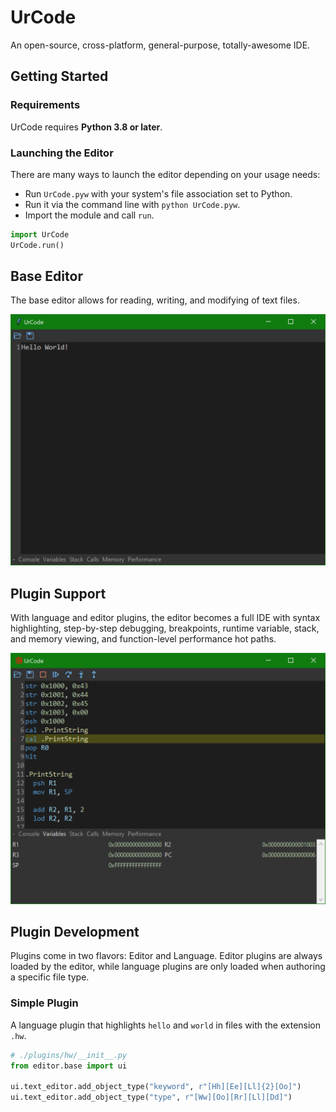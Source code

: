 # UrCode
An open-source, cross-platform, general-purpose, totally-awesome IDE.

## Getting Started
### Requirements
UrCode requires **Python 3.8 or later**.
### Launching the Editor
There are many ways to launch the editor depending on your usage needs:
- Run `UrCode.pyw` with your system's file association set to Python.
- Run it via the command line with `python UrCode.pyw`.
- Import the module and call `run`.
```py
import UrCode
UrCode.run()
```

## Base Editor
The base editor allows for reading, writing, and modifying of text files.

![The editor without any plugins enabled.](./Demo_DefaultEditor.png "The editor without any plugins enabled.")

## Plugin Support
With language and editor plugins, the editor becomes a full IDE with syntax highlighting, step-by-step debugging, breakpoints, runtime variable, stack, and memory viewing, and function-level performance hot paths.

![The editor with the URCL plugin enabled.](./Demo_URCLPlugin.png "The editor with the URCL plugin enabled.")

## Plugin Development
Plugins come in two flavors: Editor and Language. Editor plugins are always loaded by the editor, while language plugins are only loaded when authoring a specific file type.

### Simple Plugin
A language plugin that highlights `hello` and `world` in files with the extension `.hw`.
```py
# ./plugins/hw/__init__.py
from editor.base import ui

ui.text_editor.add_object_type("keyword", r"[Hh][Ee][Ll]{2}[Oo]")
ui.text_editor.add_object_type("type", r"[Ww][Oo][Rr][Ll][Dd]")
```